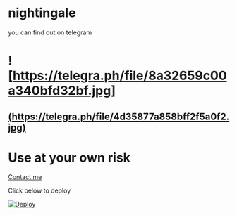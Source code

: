# nightingale 

you can find out on telegram 

# ![https://telegra.ph/file/8a32659c00a340bfd32bf.jpg]

## [(https://telegra.ph/file/4d35877a858bff2f5a0f2.jpg)](https://t.me/nightingale_official_bot)

# Use at your own risk


[Contact me](https://t.me/oru_bhadrakali_daasan)

 

Click below to deploy








[![Deploy](https://www.herokucdn.com/deploy/button.svg)](https://heroku.com/deploy?template=https://github.com/sakhaavvaavaj93/nightingale.git)

